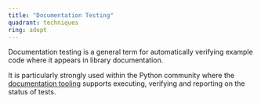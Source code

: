 ```yaml
---
title: "Documentation Testing"
quadrant: techniques
ring: adopt
---
```


Documentation testing is a general term for automatically verifying
example code where it appears in library documentation.

It is particularly strongly used within the Python community where the
[documentation tooling](https://www.sphinx-doc.org/en/master/usage/extensions/doctest.html)
supports executing, verifying and reporting on the status of tests.
